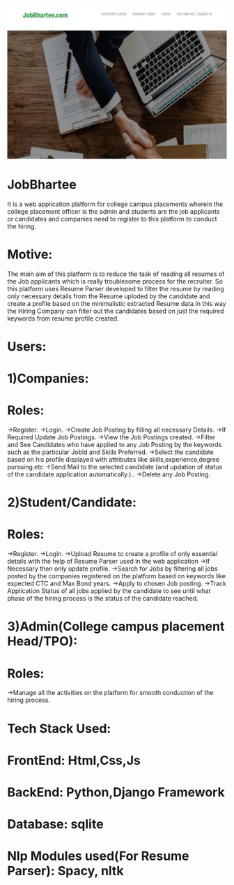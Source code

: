 ![alt text](jobbhartee.png)
# JobBhartee
It is a web application platform for college campus placements wherein the college placement officer is the admin and students are the job applicants or candidates
and companies need to register to this platform to conduct the hiring.
# Motive:
The main aim of this platform is to reduce the task of reading all resumes of the Job applicants which is really troublesome process for the recruiter.
So this platform uses Resume Parser developed to filter the resume by reading only necessary details from the Resume uploded by the candidate and create a profile based on the minimalistic extracted Resume data.In this way the Hiring Company can filter out the candidates based on just the required keywords from resume profile created.
# Users:
# 1)Companies:
# Roles:
->Register.
->Login.
->Create Job Posting by filling all necessary Details.
->If Required Update Job Postings.
->View the Job Postings created.
->Filter and See Candidates who have applied to any Job Posting by the keywords such as the particular JobId and Skills Preferred.
->Select the candidate based on his profile displayed with attributes like skills,experience,degree pursuing.etc
->Send Mail to the selected candidate (and updation of status of the candidate application automatically.)..
->Delete any Job Posting.
# 2)Student/Candidate:
# Roles:
->Register.
->Login.
->Upload Resume to create a profile of only essential details with the help of Resume Parser used in the web application
->If Necessary then only update profile.
->Search for Jobs by filtering all jobs posted by the companies registered on the platform based on keywords like expected CTC and Max Bond years.
->Apply to chosen Job posting.
->Track Application Status of all jobs applied by the candidate to see until what phase of the hiring process is the status of the candidate reached.
# 3)Admin(College campus placement Head/TPO):
# Roles:
->Manage all the activities on the platform for smooth conduction of the hiring process.

# Tech Stack Used:
# FrontEnd: Html,Css,Js
# BackEnd: Python,Django Framework
# Database: sqlite
# Nlp Modules used(For Resume Parser): Spacy, nltk

